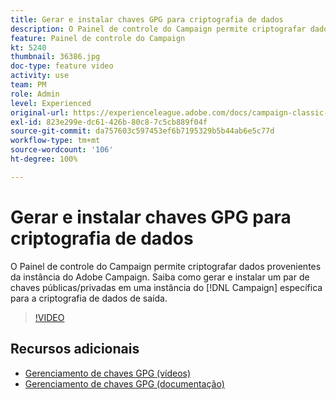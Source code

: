 ```yaml
---
title: Gerar e instalar chaves GPG para criptografia de dados
description: O Painel de controle do Campaign permite criptografar dados provenientes da instância do Adobe Campaign. Saiba como gerar e instalar um par de chaves públicas/privadas em uma instância do Campaign especificada para a criptografia de dados de saída.
feature: Painel de controle do Campaign
kt: 5240
thumbnail: 36386.jpg
doc-type: feature video
activity: use
team: PM
role: Admin
level: Experienced
original-url: https://experienceleague.adobe.com/docs/campaign-classic-learn/tutorials/administrating/control-panel-acc/gpg-key-management/generating-and-installing-gpg-keys-for-data-encryption.html
exl-id: 823e299e-dc61-426b-80c8-7c5cb889f04f
source-git-commit: da757603c597453ef6b7195329b5b44ab6e5c77d
workflow-type: tm+mt
source-wordcount: '106'
ht-degree: 100%

---
```


# Gerar e instalar chaves GPG para criptografia de dados

O Painel de controle do Campaign permite criptografar dados provenientes da instância do Adobe Campaign. Saiba como gerar e instalar um par de chaves públicas/privadas em uma instância do [!DNL Campaign] específica para a criptografia de dados de saída.

>[!VIDEO](https://video.tv.adobe.com/v/36386?quality=12)

## Recursos adicionais

* [Gerenciamento de chaves GPG (vídeos)](./gpg-key-management-overview.md)
* [Gerenciamento de chaves GPG (documentação)](https://experienceleague.adobe.com/docs/control-panel/using/instances-settings/gpg-keys-management.html?lang=pt-BR)
